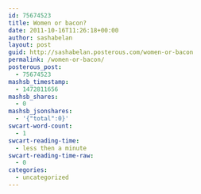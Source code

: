 ```yaml
---
id: 75674523
title: Women or bacon?
date: 2011-10-16T11:26:18+00:00
author: sashabelan
layout: post
guid: http://sashabelan.posterous.com/women-or-bacon
permalink: /women-or-bacon/
posterous_post:
  - 75674523
mashsb_timestamp:
  - 1472811656
mashsb_shares:
  - 0
mashsb_jsonshares:
  - '{"total":0}'
swcart-word-count:
  - 1
swcart-reading-time:
  - less then a minute
swcart-reading-time-raw:
  - 0
categories:
  - uncategorized
---
```

[](http://instagr.am/p/QWQLG/)